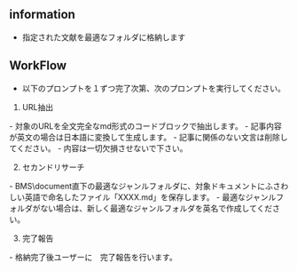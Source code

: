 ## information
- 指定された文献を最適なフォルダに格納します

## WorkFlow
- 以下のプロンプトを１ずつ完了次第、次のプロンプトを実行してください。

1. URL抽出
<instruction>
- 対象のURLを全文完全なmd形式のコードブロックで抽出します。
- 記事内容が英文の場合は日本語に変換して生成します。
- 記事に関係のない文言は削除してください。
- 内容は一切欠損させないで下さい。
</instruction>

2. セカンドリサーチ
<instruction>
- BMS\document直下の最適なジャンルフォルダに、対象ドキュメントにふさわしい英語で命名したファイル「XXXX.md」を保存します。
- 最適なジャンルフォルダがない場合は、新しく最適なジャンルフォルダを英名で作成してください。
</instruction>

3. 完了報告
<instruction>
- 格納完了後ユーザーに　完了報告を行います。
</instruction>
